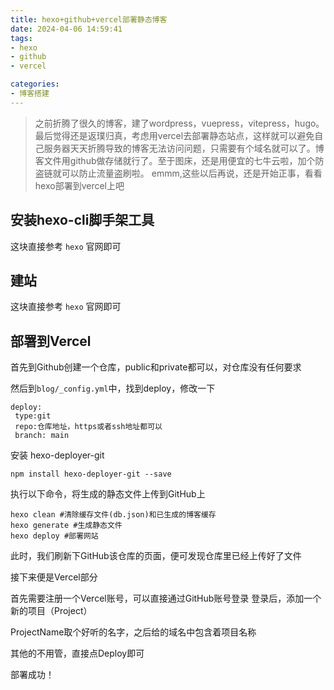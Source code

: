 ```yaml
---
title: hexo+github+vercel部署静态博客
date: 2024-04-06 14:59:41
tags: 
- hexo
- github
- vercel

categories: 
- 博客搭建
---
```


> 之前折腾了很久的博客，建了wordpress，vuepress，vitepress，hugo。最后觉得还是返璞归真，考虑用vercel去部署静态站点，这样就可以避免自己服务器天天折腾导致的博客无法访问问题，只需要有个域名就可以了。博客文件用github做存储就行了。至于图床，还是用便宜的七牛云啦，加个防盗链就可以防止流量盗刷啦。
> emmm,这些以后再说，还是开始正事，看看hexo部署到vercel上吧

<!-- more -->

安装hexo-cli脚手架工具
--- 

这块直接参考 `hexo` 官网即可 [](https://hexo.io/zh-cn/docs/)

建站
-----------------------------------------

这块直接参考 `hexo` 官网即可 [](https://hexo.io/zh-cn/docs/setup)

部署到Vercel
----------------------------------------------------------------------

首先到Github创建一个仓库，public和private都可以，对仓库没有任何要求

然后到`blog/_config.yml`中，找到deploy，修改一下

```
deploy:
 type:git
 repo:仓库地址，https或者ssh地址都可以
 branch: main
```


安装 hexo-deployer-git

```
npm install hexo-deployer-git --save
```

执行以下命令，将生成的静态文件上传到GitHub上

```
hexo clean #清除缓存文件(db.json)和已生成的博客缓存
hexo generate #生成静态文件
hexo deploy #部署网站
```

此时，我们刷新下GitHub该仓库的页面，便可发现仓库里已经上传好了文件

接下来便是Vercel部分

首先需要注册一个Vercel账号，可以直接通过GitHub账号登录
登录后，添加一个新的项目（Project）

ProjectName取个好听的名字，之后给的域名中包含着项目名称

其他的不用管，直接点Deploy即可

部署成功！